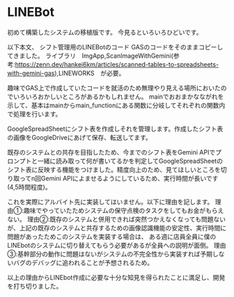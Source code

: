 # LINEBot
初めて構築したシステムの移植版です。
今見るといろいろひどいです。

以下本文、
シフト管理用のLINEBotのコード
GASのコードをそのままコピーしてきました。
ライブラリ　ImgApp,ScanImageWithGemini(参考:https://zenn.dev/hankei6km/articles/scanned-tables-to-spreadsheets-with-gemini-gas),LINEWORKS　が必要。

趣味でGAS上で作成していたコードを就活のため無理やり見える場所においたのでいろいろおかしいところがあるかもしれません。
mainでおおまかなながれを示して、基本はmainからmain_functionにある関数に分岐してそれぞれの関数内で処理を行います。

GoogleSpreadSheetにシフト表を作成しそれを管理します。作成したシフト表の画像をGoogleDriveにあげて保存、転送してます。

既存のシステムとの共存を目指したため、今までのシフト表をGemini APIでプロンプトと一緒に読み取って何が書いてるかを判定してGoogleSpreadSheetの
シフト表に反映する機能をつけました。精度向上のため、見てほしいところを切り取ってn回Gemini APIによませるようにしているため、実行時間が長いです(4,5時間程度)。

これを実際にアルバイト先に実装してはいません。以下に理由を記します。
理由①:趣味でやっていたためシステムの保守点検のタスクをしてもお金がもらえない。
理由②:既存のシステムと併用できれば突然つかえなくなっても問題ないが、上記の既存のシステムと共存するための画像認識機能の安定性、実行時間に問題があったためこのシステムを実装する場合は、
      ある週に店員全員に僕のLINEbotのシステムに切り替えてもらう必要があるが全員への説明が面倒。
理由③:基幹部分の動作に問題はないがシステムの不完全性から実装すれば予期しないバグのデバッグに追われることが予想されるため。

以上の理由からLINEbot作成に必要な十分な知見を得られたことに満足し、開発を打ち切りました。
      
